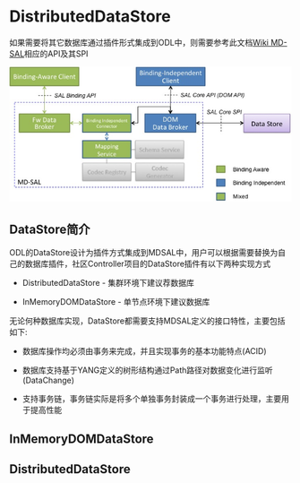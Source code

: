 # DistributedDataStore

如果需要将其它数据库通过插件形式集成到ODL中，则需要参考此文档[Wiki MD-SAL](https://wiki.opendaylight.org/view/OpenDaylight_Controller:MD-SAL:Architecture:DOM_DataStore:Plugging_in_a_Datastore_into_MD-SAL)相应的API及其SPI 

![MDSAL](DS-Plugin.jpg)

## DataStore简介

ODL的DataStore设计为插件方式集成到MDSAL中，用户可以根据需要替换为自己的数据库插件，社区Controller项目的DataStore插件有以下两种实现方式  

+ DistributedDataStore - 集群环境下建议荐数据库

+ InMemoryDOMDataStore - 单节点环境下建议数据库

无论何种数据库实现，DataStore都需要支持MDSAL定义的接口特性，主要包括如下:

+ 数据库操作均必须由事务来完成，并且实现事务的基本功能特点(ACID)


+ 数据库支持基于YANG定义的树形结构通过Path路径对数据变化进行监听(DataChange)


+ 支持事务链，事务链实际是将多个单独事务封装成一个事务进行处理，主要用于提高性能

## InMemoryDOMDataStore

## DistributedDataStore
